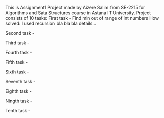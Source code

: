 This is Assignment1 Project made by Aizere Salim from SE-2215 for Algorithms and Sata Structures course in Astana IT University.
Project consists of 10 tasks:
First task - Find min out of range of int numbers
How solved: I used recursion bla bla bla details...

Second task -

Third task -

Fourth task -

Fifth task -

Sixth task -

Seventh task -

Eighth task -

Ningth task -

Tenth task -
